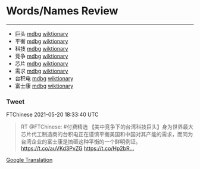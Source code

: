 
# Words/Names Review
___
- 巨头 [mdbg](https://www.mdbg.net/chinese/dictionary?page=worddict&wdrst=0&wdqb=巨头) [wiktionary](https://en.wiktionary.org/wiki/巨头)
- 平衡 [mdbg](https://www.mdbg.net/chinese/dictionary?page=worddict&wdrst=0&wdqb=平衡) [wiktionary](https://en.wiktionary.org/wiki/平衡)
- 科技 [mdbg](https://www.mdbg.net/chinese/dictionary?page=worddict&wdrst=0&wdqb=科技) [wiktionary](https://en.wiktionary.org/wiki/科技)
- 竞争 [mdbg](https://www.mdbg.net/chinese/dictionary?page=worddict&wdrst=0&wdqb=竞争) [wiktionary](https://en.wiktionary.org/wiki/竞争)
- 芯片 [mdbg](https://www.mdbg.net/chinese/dictionary?page=worddict&wdrst=0&wdqb=芯片) [wiktionary](https://en.wiktionary.org/wiki/芯片)
- 需求 [mdbg](https://www.mdbg.net/chinese/dictionary?page=worddict&wdrst=0&wdqb=需求) [wiktionary](https://en.wiktionary.org/wiki/需求)
- 台积电 [mdbg](https://www.mdbg.net/chinese/dictionary?page=worddict&wdrst=0&wdqb=台积电) [wiktionary](https://en.wiktionary.org/wiki/台积电)
- 富士康 [mdbg](https://www.mdbg.net/chinese/dictionary?page=worddict&wdrst=0&wdqb=富士康) [wiktionary](https://en.wiktionary.org/wiki/富士康)
### Tweet
FTChinese 2021-05-20 18:33:40 UTC
> RT @FTChinese: #付费精选 【美中竞争下的台湾科技巨头】身为世界最大芯片代工制造商的台积电正在谨慎平衡美国和中国对其产能的需求，而同为台湾企业的富士康是搞砸这种平衡的一个鲜明例证。https://t.co/auVKd3PvZG https://t.co/Hp2bR…

[Google Translation](https://translate.google.com/?hi=en&tab=TT&sl=zh-CN&tl=en&op=translate&text=RT+%40FTChinese%3A+%23%E4%BB%98%E8%B4%B9%E7%B2%BE%E9%80%89+%E3%80%90%E7%BE%8E%E4%B8%AD%E7%AB%9E%E4%BA%89%E4%B8%8B%E7%9A%84%E5%8F%B0%E6%B9%BE%E7%A7%91%E6%8A%80%E5%B7%A8%E5%A4%B4%E3%80%91%E8%BA%AB%E4%B8%BA%E4%B8%96%E7%95%8C%E6%9C%80%E5%A4%A7%E8%8A%AF%E7%89%87%E4%BB%A3%E5%B7%A5%E5%88%B6%E9%80%A0%E5%95%86%E7%9A%84%E5%8F%B0%E7%A7%AF%E7%94%B5%E6%AD%A3%E5%9C%A8%E8%B0%A8%E6%85%8E%E5%B9%B3%E8%A1%A1%E7%BE%8E%E5%9B%BD%E5%92%8C%E4%B8%AD%E5%9B%BD%E5%AF%B9%E5%85%B6%E4%BA%A7%E8%83%BD%E7%9A%84%E9%9C%80%E6%B1%82%EF%BC%8C%E8%80%8C%E5%90%8C%E4%B8%BA%E5%8F%B0%E6%B9%BE%E4%BC%81%E4%B8%9A%E7%9A%84%E5%AF%8C%E5%A3%AB%E5%BA%B7%E6%98%AF%E6%90%9E%E7%A0%B8%E8%BF%99%E7%A7%8D%E5%B9%B3%E8%A1%A1%E7%9A%84%E4%B8%80%E4%B8%AA%E9%B2%9C%E6%98%8E%E4%BE%8B%E8%AF%81%E3%80%82https%3A%2F%2Ft.co%2FauVKd3PvZG+https%3A%2F%2Ft.co%2FHp2bR%E2%80%A6)
